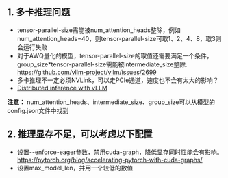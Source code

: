 ## 1. 多卡推理问题

- tensor-parallel-size需能被num_attention_heads整除，例如num_attention_heads=40，则tensor-parallel-size可取1、2、4、8，取3则会运行失败
- 对于AWQ量化的模型，tensor-parallel-size的取值还需要满足一个条件，group_size*tensor-parallel-size需能被intermediate_size整除. https://github.com/vllm-project/vllm/issues/2699
- 多卡推理不一定必须NVLink，可以走PCIe通道，速度也不会有太大的影响？
- [Distributed inference with vLLM](https://developers.redhat.com/articles/2025/02/06/distributed-inference-with-vllm#gpu_parallelism_techniques_in_vllm)

**注意：** num_attention_heads、intermediate_size、group_size可以从模型的config.json文件中找到

## 2. 推理显存不足，可以考虑以下配置

- 设置--enforce-eager参数，禁用cuda-graph，降低显存同时性能会有影响。https://pytorch.org/blog/accelerating-pytorch-with-cuda-graphs/
- 设置max_model_len，并用一个较低的数值
